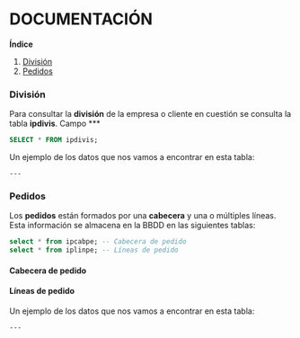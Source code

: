 # DOCUMENTACIÓN

**Índice**
1. [División](#id_division) 
2. [Pedidos](#id_pedidos)
 
 
<div id='id_division' />
 
### División
Para consultar la **división** de la empresa o cliente en cuestión se consulta la tabla **ipdivis**. Campo ***
 
```sql
SELECT * FROM ipdivis;
```
 
Un ejemplo de los datos que nos vamos a encontrar en esta tabla:
```
---
```
 
<div id='id_pedidos' />
 
### Pedidos
 
Los **pedidos** están formados por una **cabecera** y una o múltiples líneas. Esta información se almacena en la BBDD en las siguientes tablas:
 
```sql
select * from ipcabpe; -- Cabecera de pedido
select * from iplinpe; -- Líneas de pedido
```

#### Cabecera de pedido

#### Líneas de pedido

Un ejemplo de los datos que nos vamos a encontrar en esta tabla:
```
---
```
